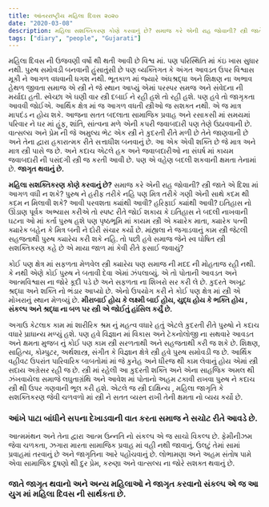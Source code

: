 ```yaml
---
title: આંતરરાષ્ટ્રીય મહિલા દિવસ ૨૦૨૦
date: "2020-03-08"
description: મહિલા સશક્તિકરણ કોણે કરવાનું છે? સમાજ કરે એની રાહ જોવાની? સ્ત્રી જાતે એ દિશા માં આગળ વધી ન શકે?
tags: ["diary", "people", "Gujarati"]
---
```


મહિલા દિવસ ની ઉજવણી વર્ષો થી થતી આવી છે વિશ્વ માં. પણ પરિસ્થિતિ માં કંઇ ખાસ સુધાર નથી. પુરુષ સમોવડી બનવાની હુંસાતુંસી છે પણ વ્યક્તિગત કે અંગત આવડત ઉપર વિશ્વાસ મૂકી ને આગળ વધવાની ધગશ નથી. ભૂતકાળ માં જ્યારે અંધશ્રદ્ધા અને શિક્ષણ ના અભાવ હેથળ જીવતા સમાજ એ સ્ત્રી ને જે સ્થાન આપ્યું એમાં પરસ્પર સમજ અને સંવેદના ની મર્યાદા હતી. સ્વેચ્છા એ ઘણી વાર સ્ત્રી દબાઈ ને રહી હશે તો રહી હશે. પણ હવે તો જાગૃકતા આવવી જોઈએ. આર્થિક ક્ષેત્ર માં જ આગળ વધતી સ્ત્રીઓ જ સશક્ત નથી. એ જ માત્ર માપદંડ ન હોય શકે. આજના સતત બદલાતા સામાજિક પ્રવાહ અને રસાકસી માં સમયમાં પરિવાર ને ઘર માં હૂંફ, શાંતિ, સાંત્વના મળે એની કપરી જવાબદારી પણ તેણે ઉઠાવવાની છે. વાત્સલ્ય અને પ્રેમ ની જે અમુલ્ય ભેટ એક સ્ત્રી ને કુદરતી રીતે મળી છે તેને જાણવાની છે અને તેના દ્વારા હકારાત્મક રીતે સત્તાધીશ બનવાનું છે. આ એક એવી શક્તિ છે જે માત્ર અને માત્ર સ્ત્રી પાસે જ છે. અને કદાચ એટલે હક અને જવાબદારીઓ ના સંઘર્ષ માં કાયમ જવાબદારી ની પસંદગી સ્ત્રી જ કરતી આવી છે. પણ એ વહેણ બદલી શકવાની ક્ષમતા તેનામાં છે. **જાગૃત થવાનું છે.**</br>

**મહિલા સશક્તિકરણ કોણે કરવાનું છે?** સમાજ કરે એની રાહ જોવાની? સ્ત્રી જાતે એ દિશા માં આગળ વધી ન શકે? પુરુષ ને હરીફ તરીકે નહિ પણ મિત્ર તરીકે ગણી એની સાથે કદમ થી કદમ ન મિલાવી શકે? આવી પરવશતા ક્યાંથી આવી? હરિફાઈ ક્યાંથી આવી? ઇતિહાસ નો ઊંડાણ પૂર્વક અભ્યાસ કરીએ તો સ્પષ્ટ રીતે જોઈ શકાય કે ઇતિહાસ ને બદલી નાખવાની ઘટના ઓ માં કર્તા પુરુષ હશે પણ પૃષ્ઠભૂમિ માં કાયમ સ્ત્રી એ ક્યારેક માતા, ક્યારેક પત્ની ક્યારેક બહેન કે મિત્ર બની ને દોરી સંચાર કર્યો છે. માંહ્યલા ને જગાડવાનું કામ સ્ત્રી જેટલી સહજતાથી પુરુષ ક્યારેય કરી શકે નહિ. તો પછી હવે સમાજ જેને સ્વ ઘોષિત સ્ત્રી સશક્તિકરણ કહે છે એ માયા જાળ માં કેવી રીતે ફસાઈ જવાયું? </br>

કોઈ પણ ક્ષેત્ર માં સફળતા મેળવેલ સ્ત્રી ક્યારેય પણ સમાજ ની મદદ ની મોહતાજ રહી નથી. કે નથી એણે કોઈ પુરુષ ને બતાવી દેવા એમાં ઝંપલાવ્યું. એ તો પોતાની આવડત અને આત્મવિશ્વાસ ના જોરે કૂદી પડે છે અને સફળતા ના શિખરો સર કરી લે છે. કુદરતે અખૂટ શ્રદ્ધા અને શક્તિ નો ભંડાર આપ્યો છે. એનો ઉપયોગ કરી ને કોઈ પણ ક્ષેત્ર માં સ્ત્રી એ મોખરાનું સ્થાન મેળવ્યું છે. **મીરાબાઈ હોય કે લક્ષ્મી બાઈ હોય, યુદ્ધ હોય કે ભક્તિ હોય , સંકલ્પ અને શ્રદ્ધા ના બળ પર સ્ત્રી એ જોઈતું હાંસિલ કર્યું છે.** </br>

અગાઉ કેટલાક કામ માં શારીરિક શ્રમ નું મહત્વ વધારે હતું એટલે કુદરતી રીતે પુરુષો ને કદાચ વધારે પ્રાધાન્ય મળ્યું હશે. પણ હવે વિજ્ઞાન માં વિકાસ અને ટેકનોલોજી ના સથવારે આવડત અને ક્ષમતા મુજબ નું કોઈ પણ કામ સ્ત્રી સરળતાથી અને સહજતાથી કરી જ શકે છે. શિક્ષણ, સાહિત્ય, કોમ્પુટર, અર્થશાસ્ત્ર, સંગીત કે વિજ્ઞાન ક્ષેત્રે સ્ત્રી હવે પુરુષ સમોવડી જ છે. આર્થિક વહીવટ ઉપરાંત પારિવારિક બાબતોમાં માં જે કુનેહ અને ધીરજ થી કામ લેવાનું હોય એમાં સ્ત્રી સદાય અગ્રેસર રહી જ છે. સ્ત્રી માં રહેલી આ કુદરતી શક્તિ અને એના સાહજિક અમલ થી ઝંખવાયેલા સમાજે લઘુતાગ્રંથિ અને આવેશ માં પોતાનો અહમ ટકાવી રાખવા પુરુષ ને કદાચ સ્ત્રી થી ઉપર ગણવાની ભૂલ કરી હશે. એટલે જ સ્ત્રી દાક્ષિન્ય , મહિલા જાગૃતિ કે સશક્તિકરણ જેવી ચળવળો માં સ્ત્રી ને સતત વ્યસ્ત રાખી તેની ક્ષમતા નો વ્યય કર્યો છે.

### આંખે પાટા બાંધીને સપના દેખાડવાની વાત કરતા સમાજ ને સચોટ રીતે આવડે છે. </br>

આત્મમંથન અને તેના દ્વારા આત્મ ઉન્નતિ નો સંકલ્પ એ જ સાચો વિકલ્પ છે. ફેમીનીઝમ જેવા ચળકતા, ઝગારા મારતા સામાજિક પ્રવાહ માં વહી નથી જાવાનું. ઉલટું તેમાં સામાં પ્રવાહમાં તરવાનું છે અને જાગૃતિના આરે પહોંચવાનું છે. લોભામણા અને અહમ સંતોષ પામે એવા સામાજિક દુષણો થી દુર પ્રેમ, કરુણા અને વાત્સલ્ય ના જોરે સશક્ત થવાનું છે.

### જાતે જાગૃત થવાનો અને અન્ય મહિલાઓ ને જાગૃત કરવાનો સંકલ્પ એ જ આ યુગ માં મહિલા દિવસ ની સાર્થકતા છે.</br>
